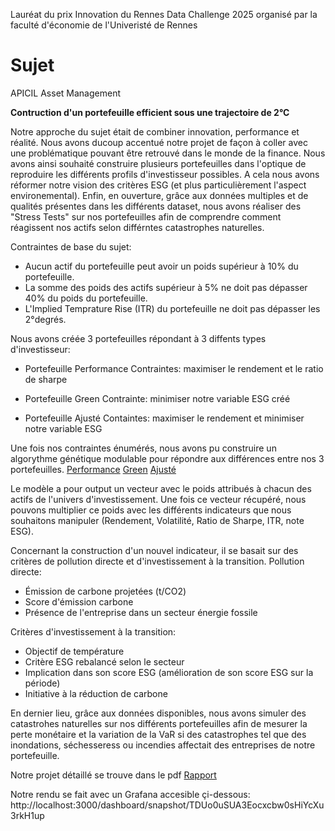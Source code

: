 Lauréat du prix Innovation du Rennes Data Challenge 2025 organisé par la faculté d'économie de l'Univeristé de Rennes

# Sujet
APICIL Asset Management

**Contruction d'un portefeuille efficient sous une trajectoire de 2°C**

Notre approche du sujet était de combiner innovation, performance et réalité. Nous avons ducoup accentué notre projet de façon à coller avec une problématique pouvant être retrouvé dans le monde de la finance. Nous avons ainsi souhaité construire plusieurs portefeuilles dans l'optique de reproduire les différents profils d'investisseur possibles.
A cela nous avons réformer notre vision des critères ESG (et plus particulièrement l'aspect environemental).
Enfin, en ouverture, grâce aux données multiples et de qualités présentes dans les différents dataset, nous avons réaliser des "Stress Tests" sur nos portefeuilles afin de comprendre comment réagissent nos actifs selon différntes catastrophes naturelles.


Contraintes de base du sujet:
- Aucun actif du portefeuille peut avoir un poids supérieur à 10% du portefeuille.
- La somme des poids des actifs supérieur à 5% ne doit pas dépasser 40% du poids du portefeuille.
- L'Implied Temprature Rise (ITR) du portefeuille ne doit pas dépasser les 2°degrés.

Nous avons créée 3 portefeuilles répondant à 3 diffents types d'investisseur:

- Portefeuille Performance
Contraintes: maximiser le rendement et le ratio de sharpe

- Portefeuille Green
Contrainte: minimiser notre variable ESG créé

- Portefeuille Ajusté
Containtes: maximiser le rendement et minimiser notre variable ESG


Une fois nos contraintes énumérés, nous avons pu construire un algorythme génétique modulable pour répondre aux différences entre nos 3 portefeuilles.
[Performance](https://github.com/MATHRD/RennesDataChallenge2025/blob/main/script/model/strat%C3%A9gie_1.py)
[Green](https://github.com/MATHRD/RennesDataChallenge2025/blob/main/script/model/strat%C3%A9gie_2.py)
[Ajusté](https://github.com/MATHRD/RennesDataChallenge2025/blob/main/script/model/strat%C3%A9gie_3.py) 

Le modèle a pour output un vecteur avec le poids attribués à chacun des actifs de l'univers d'investissement. Une fois ce vecteur récupéré, nous pouvons multiplier ce poids avec les différents indicateurs que nous souhaitons manipuler (Rendement, Volatilité, Ratio de Sharpe, ITR, note ESG).


Concernant la construction d'un nouvel indicateur, il se basait sur des critères de pollution directe et d'investissement à la transition.
Pollution directe:
- Émission de carbone projetées (t/CO2)
- Score d'émission carbone
- Présence de l'entreprise dans un secteur énergie fossile

Critères d'investissement à la transition:
- Objectif de température
- Critère ESG rebalancé selon le secteur
- Implication dans son score ESG (amélioration de son score ESG sur la période)
- Initiative à la réduction de carbone


En dernier lieu, grâce aux données disponibles, nous avons simuler des catastrohes naturelles sur nos différents portefeuilles afin de mesurer la perte monétaire et la variation de la VaR si des catastrophes tel que des inondations, séchesseress ou incendies affectait des entreprises de notre portefeuille.

Notre projet détaillé se trouve dans le pdf [Rapport](https://github.com/MATHRD/RennesDataChallenge2025/blob/main/Rapport.pdf)

Notre rendu se fait avec un Grafana accesible çi-dessous:
http://localhost:3000/dashboard/snapshot/TDUo0uSUA3Eocxcbw0sHiYcXu3rkH1up

